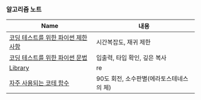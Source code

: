 ### 알고리즘 노트

|      Name    |               내용                |
| ------------ | -------------------------------- |
| [코딩 테스트를 위한 파이썬 제한사항](https://github.com/songhee-lee/2023-python-coding-test/blob/main/%EC%95%8C%EA%B3%A0%EB%A6%AC%EC%A6%98%20%EB%85%B8%ED%8A%B8/%EC%BD%94%EB%94%A9%20%ED%85%8C%EC%8A%A4%ED%8A%B8%EB%A5%BC%20%EC%9C%84%ED%95%9C%20%ED%8C%8C%EC%9D%B4%EC%8D%AC%20%EC%A0%9C%ED%95%9C%EC%82%AC%ED%95%AD.md)| 시간복잡도, 재귀 제한 |
| [코딩 테스트를 위한 파이썬 문법](https://github.com/songhee-lee/2023-python-coding-test/blob/main/%EC%95%8C%EA%B3%A0%EB%A6%AC%EC%A6%98%20%EB%85%B8%ED%8A%B8/%EC%BD%94%EB%94%A9%20%ED%85%8C%EC%8A%A4%ED%8A%B8%EB%A5%BC%20%EC%9C%84%ED%95%9C%20%ED%8C%8C%EC%9D%B4%EC%8D%AC%20%EB%AC%B8%EB%B2%95.md) | 입출력, 타입 확인, 깊은 복사 |
| [Library](https://github.com/songhee-lee/2023-python-coding-test/blob/main/%EC%95%8C%EA%B3%A0%EB%A6%AC%EC%A6%98%20%EB%85%B8%ED%8A%B8/Library.md)  | re |
| [자주 사용되는 코테 함수](https://github.com/songhee-lee/2023-python-coding-test/blob/main/%EC%95%8C%EA%B3%A0%EB%A6%AC%EC%A6%98%20%EB%85%B8%ED%8A%B8/%EC%9E%90%EC%A3%BC%20%EC%82%AC%EC%9A%A9%EB%90%98%EB%8A%94%20%EC%BD%94%ED%85%8C%20%ED%95%A8%EC%88%98.md) | 90도 회전, 소수판별(에라토스테네스의 체) |
